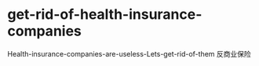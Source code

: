 # get-rid-of-health-insurance-companies
Health-insurance-companies-are-useless-Lets-get-rid-of-them
反商业保险
